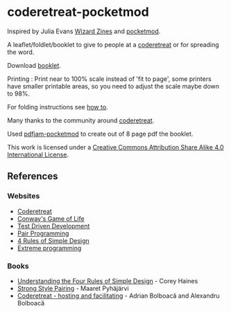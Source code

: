 # coderetreat-pocketmod 

Inspired by Julia Evans [Wizard Zines](https://wizardzines.com/) and [pocketmod](https://pocketmod.com/).

A leaflet/foldlet/booklet to give to people at a [coderetreat](https://coderetreat.org) or for spreading the word.

Download [booklet](coderetreat-pocketmod-booklet.pdf).

Printing : Print near to 100% scale instead of 'fit to page', some printers have smaller printable areas, so you need to adjust the scale maybe down to 98%.

For folding instructions see [how to](https://pocketmod.com/howto).

Many thanks to the community around [coderetreat](https://coderetreat.org).

Used [pdfjam-pocketmod](https://warwick.ac.uk/fac/sci/statistics/staff/academic-research/firth/software/pdfjam/) to create out of 8 page pdf the booklet.

This work is licensed under a <a rel="license" href="https://creativecommons.org/licenses/by-sa/4.0/">Creative Commons Attribution Share Alike 4.0 International License</a>.

## References

### Websites

* [Coderetreat](https://www.coderetreat.org/)
* [Conway's Game of Life](https://en.wikipedia.org/wiki/Conway%27s_Game_of_Life)
* [Test Driven Development](https://en.wikipedia.org/wiki/Test-driven_development)
* [Pair Programming](https://en.wikipedia.org/wiki/Pair_programming)
* [4 Rules of Simple Design](https://www.martinfowler.com/bliki/BeckDesignRules.html)
* [Extreme programming](https://en.wikipedia.org/wiki/Extreme_programming)

### Books

* [Understanding the Four Rules of Simple Design](https://leanpub.com/4rulesofsimpledesign) - Corey Haines
* [Strong Style Pairing](https://leanpub.com/StrongStylePairProgramming) - Maaret Pyhäjärvi
* [Coderetreat - hosting and facilitating](https://leanpub.com/coderetreat) - Adrian Bolboacă and Alexandru Bolboacă



